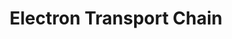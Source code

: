 ---
annotations:
- type: Pathway Ontology
  value: electron transport chain pathway
authors:
- MaintBot
- AlexanderPico
- FerryJagers
- Susan
- Egonw
description: 'An electron transport chain(ETC) couples a chemical reaction between
  an electron donor (such as NADH) and an electron acceptor (such as O2) to the transfer
  of H+ ions across a membrane, through a set of mediating biochemical reactions.
  These H+ ions are used to produce adenosine triphosphate (ATP), the main energy
  intermediate in living organisms, as they move back across the membrane.  In mitochondria,
  it is the conversion of oxygen to water, NADH to NAD+ and succinate to fumarate
  that drives the transfer of H+ ions. Source: Wikipedia ([[wikipedia:Electron_transport_chain]])'
last-edited: 2021-01-02
organisms:
- Pan troglodytes
redirect_from:
- /index.php/Pathway:WP884
- /instance/WP884
schema-jsonld:
- '@context': https://schema.org/
  '@id': https://wikipathways.github.io/pathways/WP884.html
  '@type': Dataset
  creator:
    '@type': Organization
    name: WikiPathways
  description: 'An electron transport chain(ETC) couples a chemical reaction between
    an electron donor (such as NADH) and an electron acceptor (such as O2) to the
    transfer of H+ ions across a membrane, through a set of mediating biochemical
    reactions. These H+ ions are used to produce adenosine triphosphate (ATP), the
    main energy intermediate in living organisms, as they move back across the membrane.  In
    mitochondria, it is the conversion of oxygen to water, NADH to NAD+ and succinate
    to fumarate that drives the transfer of H+ ions. Source: Wikipedia ([[wikipedia:Electron_transport_chain]])'
  keywords:
  - SLC25A4
  - ND4
  - COX15
  - SDHA
  - CYTB
  - NDUFB6
  - Succinate
  - ATP5A1
  - NDUFS3
  - ND4L
  - COX8A
  - NDUFS6
  - NDUFB5
  - UQCRC1
  - ATP5G2
  - LOC741344
  - LOC741789
  - NDUFA12
  - ATP6
  - ATP5O
  - H2O
  - NDUFA3
  - ATP5I
  - NDUFS5
  - ATP
  - COX7C
  - ATP8
  - ATP5S
  - ATP5G1
  - COX7A1
  - NDUFB10
  - COX5A
  - NAD+
  - LOC735808
  - NDUFB7
  - NDUFB1
  - SURF1
  - ND5
  - NDUFV2
  - LOC740606
  - LOC459181
  - ATP5B
  - LOC465727
  - NDUFS4
  - NDUFA4
  - SLC25A6
  - ND2
  - O2
  - SDHC
  - Cytochrome C
  - NDUFA5
  - ATP5G3
  - Ubiquinone
  - ND1
  - NDUFA1
  - SLC25A14
  - LOC742383
  - ATP5E
  - SDHD
  - NDUFB4
  - NDUFB8
  - LOC454391
  - COX1
  - SDHB
  - SLC25A27
  - ATP5C1
  - COX3
  - UQCRQ
  - e-
  - NDUFA7
  - LOC742678
  - NDUFS2
  - ND6
  - FAD
  - NDUFA9
  - ATP5F1
  - SCO1
  - ATP5J
  - ATP5H
  - LOC748332
  - UQCR
  - TCA Cycle
  - NDUFB3
  - NDUFA2
  - NDUFS8
  - LOC738626
  - NDUFC1
  - ATPIF1
  - UQCRH
  - NDUFS1
  - UCP2
  - LOC745426
  - SLC25A5
  - UCP3
  - H+
  - NDUFB2
  - ND3
  - NDUFV3
  - NADH
  - NDUFAB1
  - NDUFA8
  - UQCRC2
  - LOC464294
  - NDUFA6
  - NDUFV1
  - NDUFB9
  - ATP5L
  - FADH2
  - NDUFC2
  - UCP1
  - COX7A3
  - NDUFS7
  - COX2
  - ATP5J2
  - ATP5D
  - NDUFA10
  - LOC741071
  license: CC0
  name: Electron Transport Chain
seo: CreativeWork
title: Electron Transport Chain
wpid: WP884
---
